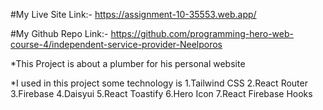 
#My Live Site Link:- https://assignment-10-35553.web.app/

#My Github Repo Link:- https://github.com/programming-hero-web-course-4/independent-service-provider-Neelporos

*This Project is about a plumber for his personal website 

*I used in this project some technology is
1.Tailwind CSS
2.React Router
3.Firebase
4.Daisyui
5.React Toastify
6.Hero Icon
7.React Firebase Hooks